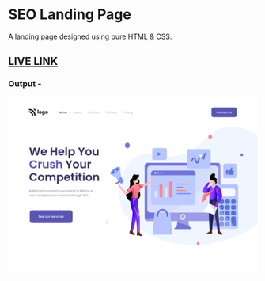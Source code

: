 # SEO Landing Page

A landing page designed using pure HTML & CSS.

## [LIVE LINK](https://seo-master-pratik-ramteke.netlify.app/)

### Output -

![Output Image](./output.png)